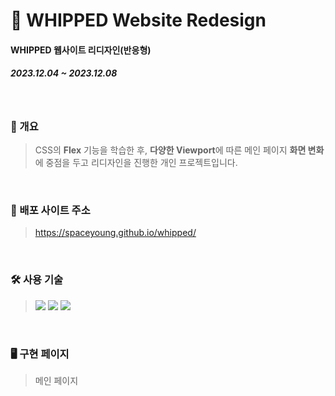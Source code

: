 # 🥑 WHIPPED Website Redesign
#### WHIPPED 웹사이트 리디자인(반응형)
##### 2023.12.04 ~ 2023.12.08
<br>

### 📃 개요
> CSS의 **Flex** 기능을 학습한 후, **다양한 Viewport**에 따른 메인 페이지 **화면 변화**에 중점을 두고 리디자인을 진행한 개인 프로젝트입니다.
<br>

### 🔎 배포 사이트 주소
> https://spaceyoung.github.io/whipped/
<br>

### 🛠 사용 기술
> <img src="https://img.shields.io/badge/html5-E34F26?style=for-the-badge&logo=html5&logoColor=white"> <img src="https://img.shields.io/badge/css3-1572B6?style=for-the-badge&logo=css3&logoColor=white"> <img src="https://img.shields.io/badge/JavaScript-F7DF1E?style=for-the-badge&logo=javascript&logoColor=white">
<br>

### 🖥 구현 페이지
> 메인 페이지
